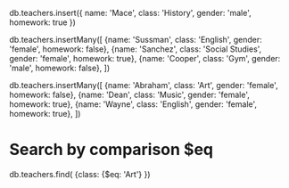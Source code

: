 db.teachers.insert({
  name: 'Mace',
  class: 'History',
  gender: 'male',
  homework: true
})

db.teachers.insertMany([
  {name: 'Sussman', class: 'English', gender: 'female', homework: false},
  {name: 'Sanchez', class: 'Social Studies', gender: 'female', homework: true},
  {name: 'Cooper', class: 'Gym', gender: 'male', homework: false},
])

db.teachers.insertMany([
  {name: 'Abraham', class: 'Art', gender: 'female', homework: false},
  {name: 'Dean', class: 'Music', gender: 'female', homework: true},
  {name: 'Wayne', class: 'English', gender: 'female', homework: true},
])

# Search by comparison $eq
db.teachers.find( {class: {$eq: 'Art'} })

